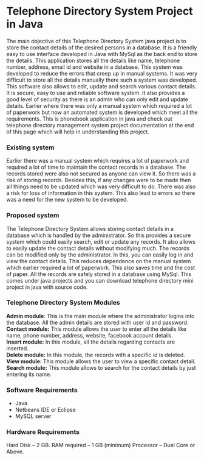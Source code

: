 # Telephone Directory System Project in Java

The main objective of this Telephone Directory System java project is to store the contact details of the desired persons in a database. It is a friendly easy to use interface developed in Java with MySql as the back end to store the details. This application stores all the details like name, telephone number, address, email id and website in a database. This system was developed to reduce the errors that creep up in manual systems. It was very difficult to store all the details manually there such a system was developed. This software also allows to edit, update and search various contact details. It is secure, easy to use and reliable software system. It also provides a good level of security as there is an admin who can only edit and update details. Earlier where there was only a manual system which required a lot of paperwork but now an automated system is developed which meet all the requirements. This is phonebook application in java and check out telephone directory management system project documentation at the end of this page which will help in understanding this project.

<p>
<h3>Existing system</h3>
Earlier there was a manual system which requires a lot of paperwork and required a lot of time to maintain the contact records in a database. The records stored were also not secured as anyone can view it. So there was a risk of storing records. Besides this, if any changes were to be made then all things need to be updated which was very difficult to do. There was also a risk for loss of information in this system. This also lead to errors so there was a need for the new system to be developed.
</p>
<p>
<h3>Proposed system</h3>
The Telephone Directory System  allows storing contact details in a database which is handled by the administrator. So this provides a secure system which could easily search, edit or update any records. It also allows to easily update the contact details without modifying much. The records can be modified only by the administrator. In this, you can easily log in and view the contact details. This reduces dependence on the manual system which earlier required a lot of paperwork. This also saves time and the cost of paper. All the records are safely stored in a database using MySql. This comes under java projects and you can download telephone directory mini project in java with source code. 
</p>
<p>
<h3>Telephone Directory System Modules</h3>
<b>Admin module</b>: This is the main module where the administrator logins into the database. All the admin details are stored with user id and password.<br>
<b>Contact module:</b> This module allows the user to enter all the details like name, phone number, address, website, facebook account details.<br>
<b>Insert module:</b> In this module, all the details regarding contacts are inserted.<br>
<b>Delete module:</b> In this module, the records with a specific id is deleted.<br>
<b>View module: </b>This module allows the user to view a specific contact detail.<br>
<b>Search module:</b> This module allows to search for the contact details by just entering its name.
</p>
<h3>Software Requirements</h3>
<ul>
<li>Java</li>
<li>Netbeans IDE or Eclipse</li>
<li>MySQL server</li>
</ul>
<h3>Hardware Requirements</h3>
Hard Disk – 2 GB.
RAM required – 1 GB (minimum)
Processor – Dual Core or Above. 
